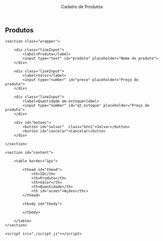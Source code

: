 <!DOCTYPE html>
<html lang="pt-br">
<head>
    <meta charset="UTF-8">
    <meta http-equiv="X-UA-Compatible" content="IE=edge">
    <meta name="viewport" content="width=device-width, initial-scale=1.0">
    <link rel="stylesheet" href="style.css">
    <title>Cadastro</title>
</head>

<header>Cadatro de Produtos</header>

<main>
   <section id="ajuste">
    <section id="title">
        <h2>Produtos</h2>
    </section>

    <section class="wrapper">

        <div class="lineInput">
            <label>Produto</label>
            <input type="text" id="produto" placeholder="Nome do produto">
        </div>

        <div class="lineInput">
            <label>Valor</label>
            <input type="number" id="preco" placeholder="Preço do produto">
        </div>

        <div class="lineInput">
            <label>Quantidade em estoque<label>
            <input type="number" id="qt_estoque" placeholder="Preço do produto">
        </div>

        <div id="botoes">
            <button id="salvar"  class="btn1">Salvar</button>
            <button id="cancelar">Cancelar</butto>
        </div>

    </section>

    <section id="content">

        <table border="1px">

            <thead id="thead">
                <th>ID</th>
                <th>Produto</th>
                <th>Valor</th>
                <th>Quantidade</th>
                <th id="acoes">Ações</thc>
            </thead>

            <tbody id="tbody">
               
            </tbody>

        </table>
    </section>
   </section>
</main>

    




    <script src="./script.js"></script>
</body>
</html>